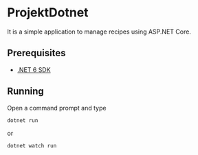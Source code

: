 # ProjektDotnet

It is a simple application to manage recipes using ASP.NET Core.

## Prerequisites

- [.NET 6 SDK](https://dotnet.microsoft.com/en-us/download/dotnet/6.0)

## Running

Open a command prompt and type 

```
dotnet run
```
or 
```
dotnet watch run
```

